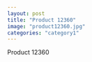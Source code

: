 ```yaml
---
layout: post
title: "Product 12360"
image: "product12360.jpg"
categories: "category1"
---
```

Product 12360
